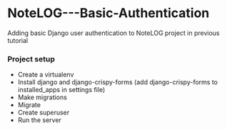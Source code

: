 # NoteLOG---Basic-Authentication
Adding basic Django user authentication to NoteLOG project in previous tutorial

### Project setup
- Create a virtualenv
- Install django and django-crispy-forms (add django-crispy-forms to installed_apps in settings file)
- Make migrations
- Migrate
- Create superuser
- Run the server
